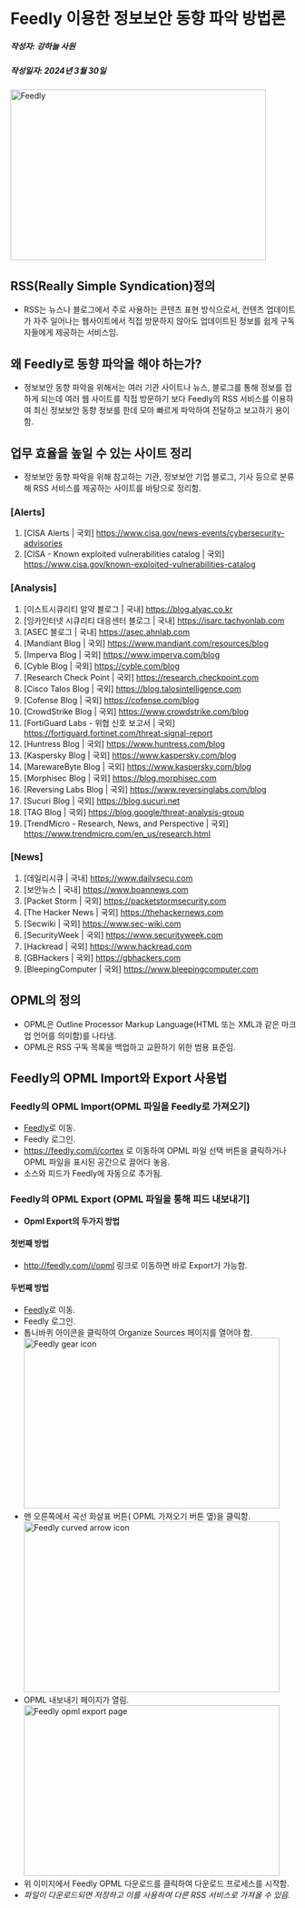 # **Feedly 이용한 정보보안 동향 파악 방법론**
##### 작성자: 강하늘 사원
##### 작성일자: 2024년 3월 30일

<img src="https://cdn.icon-icons.com/icons2/2699/PNG/512/feedly_logo_icon_169177.png" width="450px" height="300px" title="px(픽셀) 크기 설정" alt="Feedly"></img><br/>

## RSS(Really Simple Syndication)정의
- RSS는 뉴스나 블로그에서 주로 사용하는 콘텐츠 표현 방식으로서, 컨텐츠 업데이트가 자주 일어나는 웹사이트에서 직접 방문하지 않아도 업데이트된 정보를 쉽게 구독자들에게 제공하는 서비스임.

## 왜 Feedly로 동향 파악을 해야 하는가?
- 정보보안 동향 파악을 위해서는 여러 기관 사이트나 뉴스, 블로그를 통해 정보를 접하게 되는데 여러 웹 사이트를 직접 방문하기 보다 Feedly의 RSS 서비스를 이용하여 최신 정보보안 동향 정보를 한데 모아 빠르게 파악하여 전달하고 보고하기 용이함.
 
## 업무 효율을 높일 수 있는 사이트 정리
- 정보보안 동향 파악을 위해 참고하는 기관, 정보보안 기업 블로그, 기사 등으로 분류해 RSS 서비스를 제공하는 사이트를 바탕으로 정리함.

  
### [Alerts]
1. [CISA Alerts | 국외] <https://www.cisa.gov/news-events/cybersecurity-advisories>
2. [CISA - Known exploited vulnerabilities catalog | 국외] <https://www.cisa.gov/known-exploited-vulnerabilities-catalog>
   
### [Analysis]
1. [이스트시큐리티 알약 블로그 | 국내] <https://blog.alyac.co.kr>
2. [잉카인터넷 시큐리티 대응센터 블로그 | 국내] <https://isarc.tachyonlab.com>
3. [ASEC 블로그 | 국내] <https://asec.ahnlab.com> 
4. [Mandiant Blog | 국외] <https://www.mandiant.com/resources/blog>
5. [Imperva Blog | 국외] <https://www.imperva.com/blog>
6. [Cyble Blog | 국외] <https://cyble.com/blog>
7. [Research Check Point | 국외] <https://research.checkpoint.com>
8. [Cisco Talos Blog | 국외] <https://blog.talosintelligence.com>
9. [Cofense Blog | 국외] <https://cofense.com/blog>
10. [CrowdStrike Blog | 국외] <https://www.crowdstrike.com/blog>
11. [FortiGuard Labs - 위협 신호 보고서 | 국외] <https://fortiguard.fortinet.com/threat-signal-report>
12. [Huntress Blog | 국외] <https://www.huntress.com/blog>
13. [Kaspersky Blog | 국외] <https://www.kaspersky.com/blog>
14. [MarewareByte Blog | 국외] <https://www.kaspersky.com/blog>
15. [Morphisec Blog | 국외] <https://blog.morphisec.com>
16. [Reversing Labs Blog | 국외] <https://www.reversinglabs.com/blog>
17. [Sucuri Blog | 국외] <https://blog.sucuri.net>
18. [TAG Blog | 국외] <https://blog.google/threat-analysis-group>
19. [TrendMicro - Research, News, and Perspective | 국외] <https://www.trendmicro.com/en_us/research.html>

### [News]
1. [데일리시큐 | 국내] <https://www.dailysecu.com>
2. [보안뉴스 | 국내] <https://www.boannews.com>
3. [Packet Storm | 국외] <https://packetstormsecurity.com>
4. [The Hacker News | 국외] <https://thehackernews.com>
5. [Secwiki | 국외] <https://www.sec-wiki.com>
6. [SecurityWeek | 국외] <https://www.securityweek.com>
7. [Hackread | 국외] <https://www.hackread.com>
8. [GBHackers | 국외] <https://gbhackers.com>
9. [BleepingComputer | 국외] <https://www.bleepingcomputer.com>
    
## OPML의 정의
- OPML은 Outline Processor Markup Language(HTML 또는 XML과 같은 마크업 언어를 의미함)를 나타냄.
- OPML은 RSS 구독 목록을 백업하고 교환하기 위한 범용 표준임. 

## Feedly의 OPML Import와 Export 사용법

### Feedly의 OPML Import(OPML 파일을 Feedly로 가져오기)
- [Feedly](https://Feedly.com, "Feedly link")로 이동.
- Feedly 로그인.
- <https://feedly.com/i/cortex> 로 이동하여 OPML 파일 선택 버튼을 클릭하거나 OPML 파일을 표시된 공간으로 끌어다 놓음.
- 소스와 피드가 Feedly에 자동으로 추가됨.
  
### Feedly의 OPML Export (OPML 파일을 통해 피드 내보내기] 
- **Opml Export의 두가지 방법**

#### 첫번째 방법 
-  <http://feedly.com/i/opml> 링크로 이동하면 바로 Export가 가능함.
#### 두번째 방법
- [Feedly](https://Feedly.com, "Feedly link")로 이동.
- Feedly 로그인.
- 톱니바퀴 아이콘을 클릭하여 Organize Sources 페이지를 열어야 함.
<img src="https://images.ctfassets.net/lzny33ho1g45/1eMBV5VfVSaHTBRJH148sY/1648ee28dbb1bb28575ff35898bbaacc/Click_on_the_gear_icon_in_the_Feeds_section?w=1400&fm=avif" width="450px" height="300px" title="px(픽셀) 크기 설정" alt="Feedly gear icon"></img><br/>
- 맨 오른쪽에서 곡선 화살표 버튼( OPML 가져오기 버튼 옆)을 클릭함.
<img src="https://images.ctfassets.net/lzny33ho1g45/1laXaqSJRgspmmKlNQkKge/3ee6afbbcd979e23644dd66838d12ae7/Click_on_arrow_button?w=1400&fm=avif" width="450px" height="300px" title="px(픽셀) 크기 설정" alt="Feedly curved arrow icon"></img><br/>
- OPML 내보내기 페이지가 열림.
<img src="https://images.ctfassets.net/lzny33ho1g45/1JFR8F5fljjLxWCoOATqE6/0e290832e1c3eefb9aabd043cca6df29/Download_Feedly_OPML_button?w=1400&fm=avif" width="450px" height="300px" title="px(픽셀) 크기 설정" alt="Feedly opml export page"></img><br/>
- 위 이미지에서 Feedly OPML 다운로드를 클릭하여 다운로드 프로세스를 시작함.
- *파일이 다운로드되면 저장하고 이를 사용하여 다른 RSS 서비스로 가져올 수 있음.*
